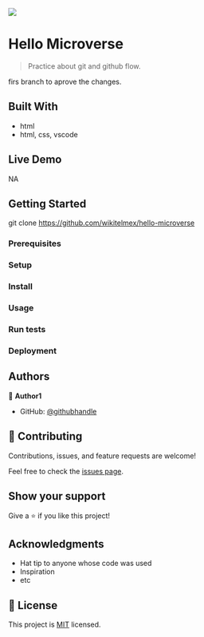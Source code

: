 ![](https://img.shields.io/badge/Microverse-blueviolet)

# Hello Microverse

> Practice about git and github flow.



firs branch to aprove the changes.

## Built With

- html
- html, css, vscode

## Live Demo

NA


## Getting Started

git clone https://github.com/wikitelmex/hello-microverse

### Prerequisites

### Setup

### Install

### Usage

### Run tests

### Deployment



## Authors

👤 **Author1**

- GitHub: [@githubhandle](https://github.com/wikitelmex)




## 🤝 Contributing

Contributions, issues, and feature requests are welcome!

Feel free to check the [issues page](../../issues/).

## Show your support

Give a ⭐️ if you like this project!

## Acknowledgments

- Hat tip to anyone whose code was used
- Inspiration
- etc

## 📝 License

This project is [MIT](./MIT.md) licensed.
